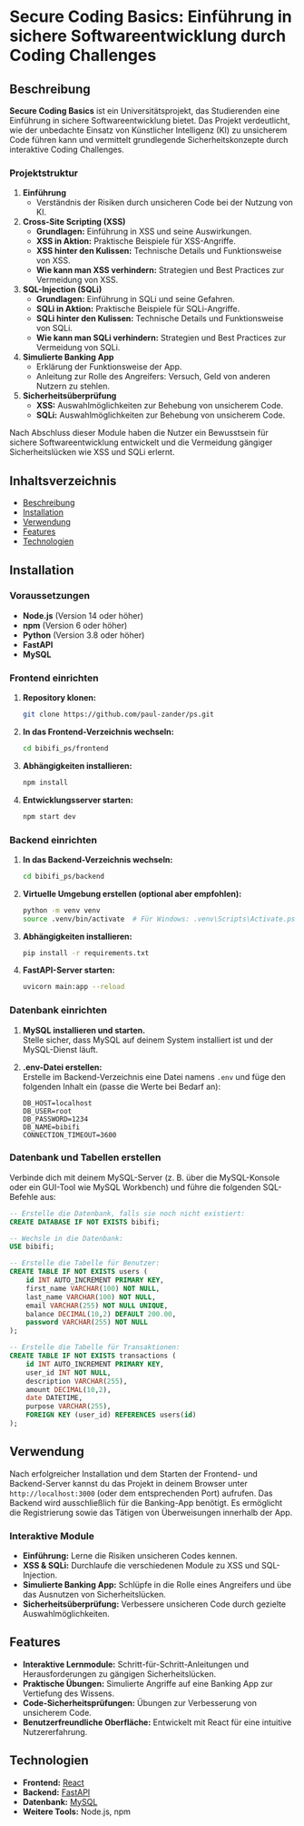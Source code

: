 # Secure Coding Basics: Einführung in sichere Softwareentwicklung durch Coding Challenges

## Beschreibung

**Secure Coding Basics** ist ein Universitätsprojekt, das Studierenden eine Einführung in sichere Softwareentwicklung bietet. Das Projekt verdeutlicht, wie der unbedachte Einsatz von Künstlicher Intelligenz (KI) zu unsicherem Code führen kann und vermittelt grundlegende Sicherheitskonzepte durch interaktive Coding Challenges.

### Projektstruktur

1. **Einführung**
   - Verständnis der Risiken durch unsicheren Code bei der Nutzung von KI.
2. **Cross-Site Scripting (XSS)**
   - **Grundlagen:** Einführung in XSS und seine Auswirkungen.
   - **XSS in Aktion:** Praktische Beispiele für XSS-Angriffe.
   - **XSS hinter den Kulissen:** Technische Details und Funktionsweise von XSS.
   - **Wie kann man XSS verhindern:** Strategien und Best Practices zur Vermeidung von XSS.
3. **SQL-Injection (SQLi)**
   - **Grundlagen:** Einführung in SQLi und seine Gefahren.
   - **SQLi in Aktion:** Praktische Beispiele für SQLi-Angriffe.
   - **SQLi hinter den Kulissen:** Technische Details und Funktionsweise von SQLi.
   - **Wie kann man SQLi verhindern:** Strategien und Best Practices zur Vermeidung von SQLi.
4. **Simulierte Banking App**
   - Erklärung der Funktionsweise der App.
   - Anleitung zur Rolle des Angreifers: Versuch, Geld von anderen Nutzern zu stehlen.
5. **Sicherheitsüberprüfung**
   - **XSS:** Auswahlmöglichkeiten zur Behebung von unsicherem Code.
   - **SQLi:** Auswahlmöglichkeiten zur Behebung von unsicherem Code.

Nach Abschluss dieser Module haben die Nutzer ein Bewusstsein für sichere Softwareentwicklung entwickelt und die Vermeidung gängiger Sicherheitslücken wie XSS und SQLi erlernt.

## Inhaltsverzeichnis

- [Beschreibung](#beschreibung)
- [Installation](#installation)
- [Verwendung](#verwendung)
- [Features](#features)
- [Technologien](#technologien)

## Installation

### Voraussetzungen

- **Node.js** (Version 14 oder höher)
- **npm** (Version 6 oder höher)
- **Python** (Version 3.8 oder höher)
- **FastAPI**
- **MySQL**

### Frontend einrichten

1. **Repository klonen:**
   ```bash
   git clone https://github.com/paul-zander/ps.git
   ```
2. **In das Frontend-Verzeichnis wechseln:**
   ```bash
   cd bibifi_ps/frontend
   ```
3. **Abhängigkeiten installieren:**
   ```bash
   npm install
   ```
4. **Entwicklungsserver starten:**
   ```bash
   npm start dev
   ```

### Backend einrichten

1. **In das Backend-Verzeichnis wechseln:**
   ```bash
   cd bibifi_ps/backend
   ```
2. **Virtuelle Umgebung erstellen (optional aber empfohlen):**
   ```bash
   python -m venv venv
   source .venv/bin/activate  # Für Windows: .venv\Scripts\Activate.ps1
   ```
3. **Abhängigkeiten installieren:**
   ```bash
   pip install -r requirements.txt
   ```
4. **FastAPI-Server starten:**
   ```bash
   uvicorn main:app --reload
   ```

### Datenbank einrichten

1. **MySQL installieren und starten.**  
   Stelle sicher, dass MySQL auf deinem System installiert ist und der MySQL-Dienst läuft.

2. **.env-Datei erstellen:**  
   Erstelle im Backend-Verzeichnis eine Datei namens `.env` und füge den folgenden Inhalt ein (passe die Werte bei Bedarf an):

   ```dotenv
   DB_HOST=localhost
   DB_USER=root
   DB_PASSWORD=1234
   DB_NAME=bibifi
   CONNECTION_TIMEOUT=3600
   ```

### Datenbank und Tabellen erstellen

Verbinde dich mit deinem MySQL-Server (z. B. über die MySQL-Konsole oder ein GUI-Tool wie MySQL Workbench) und führe die folgenden SQL-Befehle aus:

```sql
-- Erstelle die Datenbank, falls sie noch nicht existiert:
CREATE DATABASE IF NOT EXISTS bibifi;

-- Wechsle in die Datenbank:
USE bibifi;

-- Erstelle die Tabelle für Benutzer:
CREATE TABLE IF NOT EXISTS users (
    id INT AUTO_INCREMENT PRIMARY KEY,
    first_name VARCHAR(100) NOT NULL,
    last_name VARCHAR(100) NOT NULL,
    email VARCHAR(255) NOT NULL UNIQUE,
    balance DECIMAL(10,2) DEFAULT 200.00,
    password VARCHAR(255) NOT NULL
);

-- Erstelle die Tabelle für Transaktionen:
CREATE TABLE IF NOT EXISTS transactions (
    id INT AUTO_INCREMENT PRIMARY KEY,
    user_id INT NOT NULL,
    description VARCHAR(255),
    amount DECIMAL(10,2),
    date DATETIME,
    purpose VARCHAR(255),
    FOREIGN KEY (user_id) REFERENCES users(id)
);
```

## Verwendung

Nach erfolgreicher Installation und dem Starten der Frontend- und Backend-Server kannst du das Projekt in deinem Browser unter `http://localhost:3000` (oder dem entsprechenden Port) aufrufen. Das Backend wird ausschließlich für die Banking-App benötigt. Es ermöglicht die Registrierung sowie das Tätigen von Überweisungen innerhalb der App.

### Interaktive Module

- **Einführung:** Lerne die Risiken unsicheren Codes kennen.
- **XSS & SQLi:** Durchlaufe die verschiedenen Module zu XSS und SQL-Injection.
- **Simulierte Banking App:** Schlüpfe in die Rolle eines Angreifers und übe das Ausnutzen von Sicherheitslücken.
- **Sicherheitsüberprüfung:** Verbessere unsicheren Code durch gezielte Auswahlmöglichkeiten.

## Features

- **Interaktive Lernmodule:** Schritt-für-Schritt-Anleitungen und Herausforderungen zu gängigen Sicherheitslücken.
- **Praktische Übungen:** Simulierte Angriffe auf eine Banking App zur Vertiefung des Wissens.
- **Code-Sicherheitsprüfungen:** Übungen zur Verbesserung von unsicherem Code.
- **Benutzerfreundliche Oberfläche:** Entwickelt mit React für eine intuitive Nutzererfahrung.

## Technologien

- **Frontend:** [React](https://reactjs.org/)
- **Backend:** [FastAPI](https://fastapi.tiangolo.com/)
- **Datenbank:** [MySQL](https://www.mysql.com/)
- **Weitere Tools:** Node.js, npm
